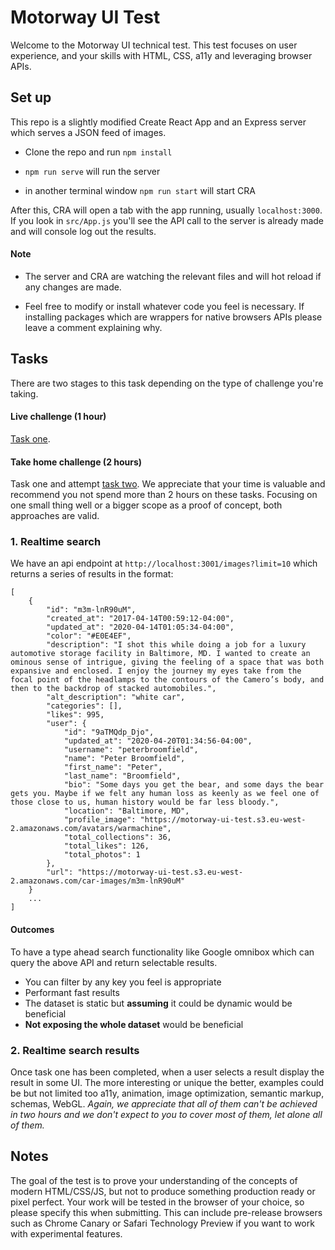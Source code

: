 
# Motorway UI Test


Welcome to the Motorway UI technical test. This test focuses on user experience, and your skills with HTML, CSS, a11y and leveraging browser APIs.


## Set up

This repo is a slightly modified Create React App and an Express server which serves a JSON feed of images.

- Clone the repo and run `npm install`

- `npm run serve` will run the server

- in another terminal window `npm run start` will start CRA

After this, CRA will open a tab with the app running, usually `localhost:3000`. If you look in `src/App.js` you'll see the API call to the server is already made and will console log out the results.

#### Note

- The server and CRA are watching the relevant files and will hot reload if any changes are made.

- Feel free to modify or install whatever code you feel is necessary. If installing packages which are wrappers for native browsers APIs please leave a comment explaining why.


## Tasks

There are two stages to this task depending on the type of challenge you're taking.

#### Live challenge (1 hour)
[Task one](#1-realtime-search).

#### Take home challenge (2 hours)
Task one and attempt [task two](#2-realtime-search-results). We appreciate that your time is valuable and recommend you not spend more than 2 hours on these tasks. Focusing on one small thing well or a bigger scope as a proof of concept, both approaches are valid. 

### 1. Realtime search
We have an api endpoint at `http://localhost:3001/images?limit=10` which returns a series of results in the format:

```
[
    {
        "id": "m3m-lnR90uM",
        "created_at": "2017-04-14T00:59:12-04:00",
        "updated_at": "2020-04-14T01:05:34-04:00",
        "color": "#E0E4EF",
        "description": "I shot this while doing a job for a luxury automotive storage facility in Baltimore, MD. I wanted to create an ominous sense of intrigue, giving the feeling of a space that was both expansive and enclosed. I enjoy the journey my eyes take from the focal point of the headlamps to the contours of the Camero’s body, and then to the backdrop of stacked automobiles.",
        "alt_description": "white car",
        "categories": [],
        "likes": 995,
        "user": {
            "id": "9aTMQdp_Djo",
            "updated_at": "2020-04-20T01:34:56-04:00",
            "username": "peterbroomfield",
            "name": "Peter Broomfield",
            "first_name": "Peter",
            "last_name": "Broomfield",
            "bio": "Some days you get the bear, and some days the bear gets you. Maybe if we felt any human loss as keenly as we feel one of those close to us, human history would be far less bloody.",
            "location": "Baltimore, MD",
            "profile_image": "https://motorway-ui-test.s3.eu-west-2.amazonaws.com/avatars/warmachine",
            "total_collections": 36,
            "total_likes": 126,
            "total_photos": 1
        },
        "url": "https://motorway-ui-test.s3.eu-west-2.amazonaws.com/car-images/m3m-lnR90uM"
    }
    ...
]
```
#### Outcomes
To have a type ahead search functionality like Google omnibox which can query the above API and return selectable results. 
- You can filter by any key you feel is appropriate
- Performant fast results
- The dataset is static but **assuming** it could be dynamic would be beneficial
- **Not exposing the whole dataset** would be beneficial 

### 2. Realtime search results
Once task one has been completed, when a user selects a result display the result in some UI. The more interesting or unique the better, examples could be but not limited too a11y, animation, image optimization, semantic markup, schemas, WebGL. _Again, we appreciate that all of them can't be achieved in two hours and we don't expect to you to cover most of them, let alone all of them._



## Notes

The goal of the test is to prove your understanding of the concepts of modern HTML/CSS/JS, but not to produce something production ready or pixel perfect.
Your work will be tested in the browser of your choice, so please specify this when submitting. This can include pre-release browsers such as Chrome Canary or Safari Technology Preview if you want to work with experimental features.
